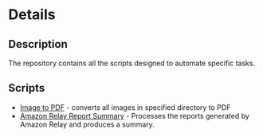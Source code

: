 # Details
## Description
The repository contains all the scripts designed to automate specific tasks.

## Scripts
- [Image to PDF](./image-to-pdf/) - converts all images in specified directory to PDF
- [Amazon Relay Report Summary](./relay-payments/) - Processes the reports generated by Amazon Relay and produces a summary.